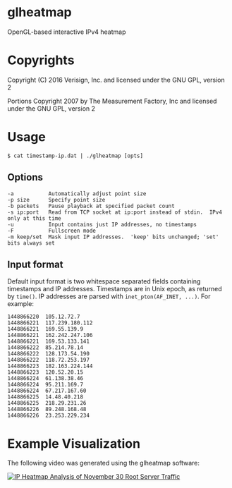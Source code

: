 # glheatmap
OpenGL-based interactive IPv4 heatmap

# Copyrights
Copyright (C) 2016 Verisign, Inc. and licensed under the GNU GPL, version 2

Portions Copyright 2007 by The Measurement Factory, Inc and licensed under the GNU GPL, version 2

# Usage
```
$ cat timestamp-ip.dat | ./glheatmap [opts]
```

## Options
```
-a           Automatically adjust point size
-p size      Specify point size
-b packets   Pause playback at specified packet count
-s ip:port   Read from TCP socket at ip:port instead of stdin.  IPv4 only at this time
-u           Input contains just IP addresses, no timestamps
-F           Fullscreen mode
-m keep/set  Mask input IP addresses.  'keep' bits unchanged; 'set' bits always set
```

## Input format
Default input format is two whitespace separated fields containing timestamps and IP addresses.  Timestamps are in Unix epoch, as returned by ```time()```.  IP addresses are parsed with ```inet_pton(AF_INET, ...)```.  For example:

    1448866220	105.12.72.7
    1448866221	117.239.180.112
    1448866221	169.55.139.9
    1448866221	162.242.247.106
    1448866221	169.53.133.141
    1448866222	85.214.78.14
    1448866222	128.173.54.190
    1448866222	118.72.253.197
    1448866223	182.163.224.144
    1448866223	120.52.20.15
    1448866224	61.138.38.46
    1448866224	95.211.169.7
    1448866224	67.217.167.60
    1448866225	14.48.40.218
    1448866225	218.29.231.26
    1448866226	89.248.168.48
    1448866226	23.253.229.234


# Example Visualization

The following video was generated using the glheatmap software:

[![IP Heatmap Analysis of November 30 Root Server Traffic](http://img.youtube.com/vi/f8J52JhukLo/0.jpg)](http://www.youtube.com/watch?v=f8J52JhukLo)
